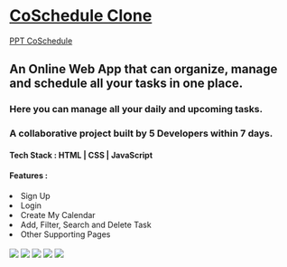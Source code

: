 # [CoSchedule Clone](https://ap-lodhi.github.io/coSchedule-clone/)
[PPT CoSchedule](https://docs.google.com/presentation/d/1G8L2W37NY-4VmJ0zL_PtmlDSlOAJfSkr/edit?usp=sharing&ouid=108491397321189341775&rtpof=true&sd=true)

<h2>An Online Web App that can organize, manage and schedule all your tasks in one place.</h2>
<h3>Here you can manage all your daily and upcoming tasks.</h3>
<h3>A collaborative project built by 5 Developers within 7 days.</h3>
<h4>Tech Stack : HTML | CSS | JavaScript </h4>
<h4>Features : </h4>
<li>Sign Up</li>
<li>Login</li>
<li>Create My Calendar</li>
<li>Add, Filter, Search and Delete Task</li>
<li>Other Supporting Pages</li>
<br />
<img src="https://user-images.githubusercontent.com/97526754/182723879-6368c6ed-bc1e-4059-ade9-d80c24336c23.png" />
<img src="https://user-images.githubusercontent.com/97526754/182725497-08a447b8-5b5b-4ba3-9c86-f121bbd023a0.png" />
<img src="https://user-images.githubusercontent.com/97526754/182725366-169d04d2-ef64-453b-a43a-f85559298fad.png" />
<img src="https://user-images.githubusercontent.com/97526754/182725094-a0c03d77-ef13-4ed1-a612-1b3b28ad9fb4.png" />
<img src="https://user-images.githubusercontent.com/97526754/182725166-54cbb269-32fe-4c5d-bbac-45368e9c9225.png" /> 
